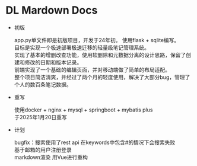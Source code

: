 # DL Mardown Docs

* 初版

    app.py单文件即是初版项目，开发于24年初。 
    使用flask + sqlite编写。  
    目标是实现一个极速部署极速迁移的轻量级笔记管理系统。  
    实现了基本的增删改查功能，使用软删除和元数据分离的设计思路，保留了创建和修改的日期和版本记录。  
    前端实现了一个基础的编辑页面，并对移动端做了简单的布局适配。  
    整个项目简洁清爽，并经过了两个月的轻度使用，解决了大部分bug，管理了个人的数百条笔记数据。  

* 重写

    使用docker + nginx + mysql + springboot + mybatis plus  
    于2025年1月20日重写  

* 计划

    bugfix：搜索使用了rest api 在keywords中包含#的情况下会搜索失败    
    基于邮箱的用户注册登录  
    markdown渲染
    用Vue进行重构
